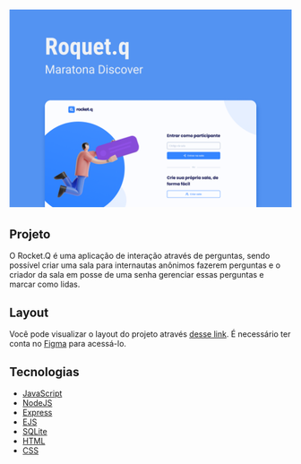 <h1 align="center">
  <img alt="Rocket.Q" title="Rocket.Q" src="/public/images/rocketq.png" width="1000px" />
</h1>

## Projeto

O Rocket.Q é uma aplicação de interação através de perguntas, sendo possível criar uma sala para internautas anônimos fazerem perguntas e o criador da sala em posse de uma senha gerenciar essas perguntas e marcar como lidas.

## Layout

Você pode visualizar o layout do projeto através [desse link](https://www.figma.com/file/vp3iFfd1ohCbHyDX9jCiQi/Roquet.q). É necessário ter conta no [Figma](https://figma.com) para acessá-lo.

  ## Tecnologias

- [JavaScript](JavaScript)
- [NodeJS](https://nodejs.org/en/)
- [Express](https://expressjs.com/pt-br/)
- [EJS](https://ejs.co/)
- [SQLite](https://www.sqlite.org/index.html)
- [HTML](https://developer.mozilla.org/pt-BR/docs/Web/HTML)
- [CSS](https://developer.mozilla.org/pt-BR/docs/Web/CSS)
